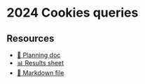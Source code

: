 # 2024 Cookies queries

<!--
  This directory contains all of the 2024 cookies chapter queries.

  Each query should have a corresponding `metric_name.sql` file.
  Note that readers are linked to this directory, so try to make the SQL file names descriptive for easy browsing.

  Analysts: if helpful, you can use this README to give additional info about the queries.
-->

## Resources

- [📄 Planning doc][~google-doc]
- [📊 Results sheet][~google-sheets]
- [📝 Markdown file][~chapter-markdown]

[~google-doc]: https://docs.google.com/document/d/1o2AgdsDq_x3OvthZF7Kb50rUKMVLn7UANT9Stz7ku2I/edit#heading=h.ymg495uvm3yx
[~google-sheets]: https://docs.google.com/spreadsheets/d/1wDGnUkO0rgcU5_V6hmUrhm1pq60VU2XbeMHgYJEEaSM/edit#gid=454016814
[~chapter-markdown]: https://github.com/HTTPArchive/almanac.httparchive.org/tree/main/src/content/en/2024/cookies.md
